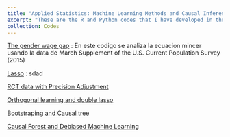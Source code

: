```yaml
---
title: "Applied Statistics: Machine Learning Methods and Causal Inference in Economic Analysis "
excerpt: "These are the R and Python codes that I have developed in the course Applied Statistics: Machine Learning Methods and Causal Inference in Economic Analysis course with my colleagues Sonia Asto and Nicole Linares."
collection: Codes
---
```

[The gender wage gap](https://github.com/deecc/AS/tree/main/The%20gender%20wage%20gap)  : En este codigo se analiza la ecuacion mincer usando la data de March Supplement of the U.S. Current Population Survey (2015)


[Lasso](https://github.com/deecc/AS/tree/main/Lasso-data%20splitting) : sdad


[RCT data with Precision Adjustment](https://github.com/deecc/AS/tree/main/RCT%20data%20with%20Precision%20Adjustment)


[Orthogonal learning and double lasso](https://github.com/deecc/AS/tree/main/Orthogonal%20learning%20and%20double%20lasso) 


[Bootstraping and Causal tree](https://github.com/deecc/AS/tree/main/Bootstraping%20and%20Causal%20tree)




[Causal Forest and Debiased Machine Learning](https://github.com/deecc/AS/tree/main/Causal%20Forest%20and%20Debiased%20Machine%20Learning)